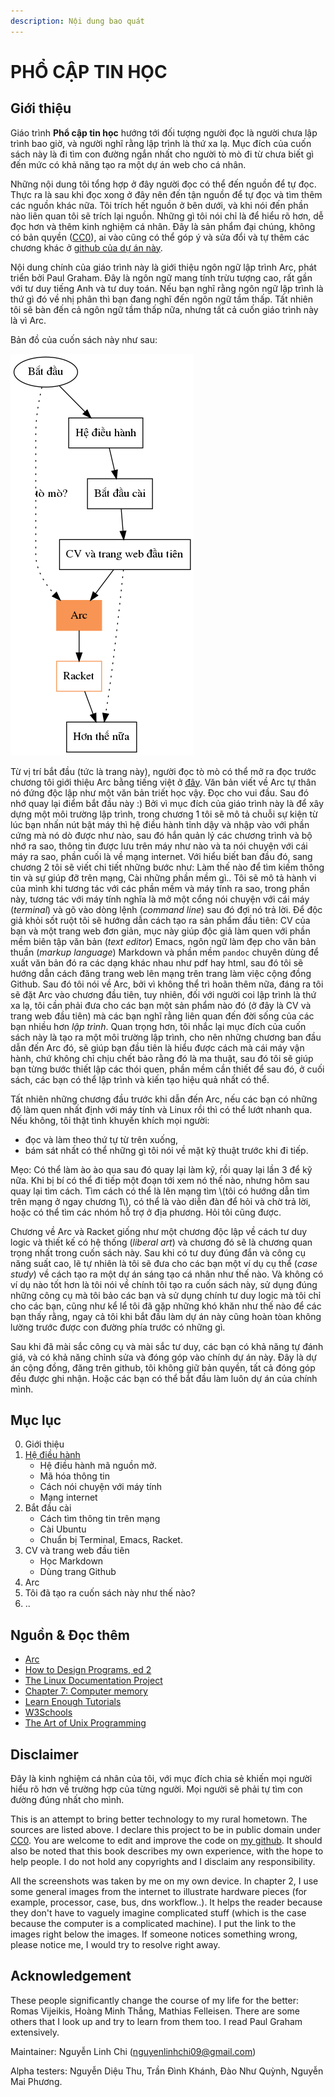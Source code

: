 ```yaml
---
description: Nội dung bao quát
---
```


# PHỔ CẬP TIN HỌC 

## Giới thiệu

Giáo trình **Phổ cập tin học** hướng tới đối tượng người đọc là người chưa lập trình bao giờ, và người nghĩ rằng lập trình là thứ xa lạ. Mục đích của cuốn sách này là đi tìm con đường ngắn nhất cho người tò mò đi từ chưa biết gì đến mức có khả năng tạo ra một dự án web cho cá nhân.

Những nội dung tôi tổng hợp ở đây người đọc có thể đến nguồn để tự đọc. Thực ra là sau khi đọc xong ở đây nên đến tận nguồn để tự đọc và tìm thêm các nguồn khác nữa. Tôi trích hết nguồn ở bên dưới, và khi nói đến phần nào liên quan tôi sẽ trích lại nguồn. Những gì tôi nói chỉ là để hiểu rõ hơn, dễ đọc hơn và thêm kinh nghiệm cá nhân. Đây là sản phẩm đại chúng, không có bản quyền ([CC0](https://creativecommons.org/share-your-work/public-domain/cc0/)), ai vào cũng có thể góp ý và sửa đổi và tự thêm các chương khác ở [github của dự án này](https://github.com/ayaderaghul/phocaptinhoc). 

Nội dung chính của giáo trình này là giới thiệu ngôn ngữ lập trình Arc, phát triển bởi Paul Graham. Đây là ngôn ngữ mang tính trừu tượng cao, rất gần với tư duy tiếng Anh và tư duy toán. Nếu bạn nghĩ rằng ngôn ngữ lập trình là thứ gì đó về nhị phân thì bạn đang nghĩ đến ngôn ngữ tầm thấp. Tất nhiên tôi sẽ bàn đến cả ngôn ngữ tầm thấp nữa, nhưng tất cả cuốn giáo trình này là vì Arc.

Bản đồ của cuốn sách này như sau:

![map](map.png)


Từ vị trí bắt đầu (tức là trang này), người đọc tò mò có thể mở ra đọc trước chương tôi giới thiệu Arc bằng tiếng việt ở [đây](arc.html). Văn bản viết về Arc tự thân nó đứng độc lập như một văn bản triết học vậy. Đọc cho vui đầu. Sau đó nhớ quay lại điểm bắt đầu này :) Bởi vì mục đích của giáo trình này là để xây dựng một môi trường lập trình, trong chương 1 tôi sẽ mô tả chuỗi sự kiện từ lúc bạn nhấn nút bật máy thì hệ điều hành tỉnh dậy và nhập vào với phần cứng mà nó dò được như nào, sau đó hắn quản lý các chương trình và bộ nhớ ra sao, thông tin được lưu trên máy như nào và ta nói chuyện với cái máy ra sao, phần cuối là về mạng internet. Với hiểu biết ban đầu đó, sang chương 2 tôi sẽ viết chi tiết những bước như: Làm thế nào để tìm kiếm thông tin và sự giúp đỡ trên mạng, Cài những phần mềm gì.. Tôi sẽ mô tả hành vi của mình khi tương tác với các phần mềm và máy tính ra sao, trong phần này, tương tác với máy tính nghĩa là mở một cổng nói chuyện với cái máy (*terminal*) và gõ vào dòng lệnh (*command line*) sau đó đợi nó trả lời. Để độc giả khỏi sốt ruột tôi sẽ hướng dẫn cách tạo ra sản phẩm đầu tiên: CV của bạn và một trang web đơn giản, mục này giúp độc giả làm quen với phần mềm biên tập văn bản (*text editor*) Emacs, ngôn ngữ làm đẹp cho văn bản thuần (*markup language*) Markdown và phần mềm ```pandoc``` chuyên dùng để xuất văn bản đó ra các dạng khác nhau như pdf hay html, sau đó tôi sẽ hướng dẫn cách đăng trang web lên mạng trên trang làm việc cộng đồng Github. Sau đó tôi nói về Arc, bởi vì không thể trì hoãn thêm nữa, đáng ra tôi sẽ đặt Arc vào chương đầu tiên, tuy nhiên, đối với người coi lập trình là thứ xa lạ, tôi cần phải đưa cho các bạn một sản phẩm nào đó (ở đây là CV và trang web đầu tiên) mà các bạn nghĩ rằng liên quan đến đời sống của các bạn nhiều hơn *lập trình*. Quan trọng hơn, tôi nhắc lại mục đích của cuốn sách này là tạo ra một môi trường lập trình, cho nên những chương ban đầu dẫn đến Arc đó, sẽ giúp bạn đầu tiên là hiểu được cách mà cái máy vận hành, chứ không chỉ chịu chết bảo rằng đó là ma thuật, sau đó tôi sẽ giúp bạn từng bước thiết lập các thói quen, phần mềm cần thiết để sau đó, ở cuối sách, các bạn có thể lập trình và kiến tạo hiệu quả nhất có thể.

Tất nhiên những chương đầu trước khi dẫn đến Arc, nếu các bạn có những độ làm quen nhất định với máy tính và Linux rồi thì có thể lướt nhanh qua. Nếu không, tôi thật tình khuyến khích mọi người:

* đọc và làm theo thứ tự từ trên xuống,
* bám sát nhất có thể những gì tôi nói về mặt kỹ thuật trước khi đi tiếp. 

<p class="tip"> Mẹo: Có thể làm ào ào qua sau đó quay lại làm kỹ, rồi quay lại lần 3 để kỹ nữa. Khi bị bí có thể đi tiếp một đoạn tới xem nó thế nào, nhưng hôm sau quay lại tìm cách. Tìm cách có thể là lên mạng tìm \(tôi có hướng dẫn tìm trên mạng ở ngay chương 1\), có thể là vào diễn đàn để hỏi và chờ trả lời, hoặc có thể tìm các nhóm hỗ trợ ở địa phương. Hỏi tôi cũng được.

Chương về Arc và Racket giống như một chương độc lập về cách tư duy logic và thiết kế có hệ thống (*liberal art*) và chương đó sẽ là chương quan trọng nhất trong cuốn sách này. Sau khi có tư duy đúng đắn và công cụ năng suất cao, lẽ tự nhiên là tôi sẽ đưa cho các bạn một ví dụ cụ thể (*case study*) về cách tạo ra một dự án sáng tạo cá nhân như thế nào. Và không có ví dụ nào tốt hơn là tôi nói về chính tôi tạo ra cuốn sách này, sử dụng đúng những công cụ mà tôi bảo các bạn và sử dụng chính tư duy logic mà tôi chỉ cho các bạn, cũng như kể lể tôi đã gặp những khó khăn như thế nào để các bạn thấy rằng, ngay cả tôi khi bắt đầu làm dự án này cũng hoàn tòan không lường trước được con đường phía trước có những gì.

Sau khi đã mài sắc công cụ và mài sắc tư duy, các bạn có khả năng tự đánh giá, và có khả năng chỉnh sửa và đóng góp vào chính dự án này. Đây là dự án cộng đồng, đăng trên github, tôi không giữ bản quyền, tất cả đóng góp đều được ghi nhận. Hoặc các bạn có thể bắt đầu làm luôn dự án của chính mình.

## Mục lục
0. Giới thiệu 
1. [Hệ điều hành](he-dieu-hanh.md)
   * Hệ điều hành mã nguồn mở.
   * Mã hóa thông tin 
   * Cách nói chuyện với máy tính 
   * Mạng internet 
2. Bắt đầu cài 
   * Cách tìm thông tin trên mạng 
   * Cài Ubuntu
   * Chuẩn bị Terminal, Emacs, Racket.  
3. CV và trang web đầu tiên 
   * Học Markdown
   * Dùng trang Github 
4. Arc 
5. Tôi đã tạo ra cuốn sách này như thế nào?
6. .. 


## Nguồn & Đọc thêm
* [Arc](http://www.arclanguage.org/tut.txt)
* [How to Design Programs, ed 2](https://htdp.org/2018-01-06/Book/)
* [The Linux Documentation Project](http://www.tldp.org/)
* [Chapter 7: Computer memory](http://statmath.wu.ac.at/courses/data-analysis/itdtHTML/node55.html)
* [Learn Enough Tutorials](https://www.learnenough.com/)
* [W3Schools](https://www.w3schools.com/)
* [The Art of Unix Programming](http://www.catb.org/~esr/writings/taoup/html/index.html)

## Disclaimer

Đây là kinh nghiệm cá nhân của tôi, với mục đích chia sẻ khiến mọi người hiểu rõ hơn về trường hợp của từng người. Mọi người sẽ phải tự tìm con đường đúng nhất cho mình.

This is an attempt to bring better technology to my rural hometown. The sources are listed above. I declare this project to be in public domain under [CC0](https://creativecommons.org/share-your-work/public-domain/cc0/). You are welcome to edit and improve the code on [my github](https://github.com/ayaderaghul/phocaptinhoc). It should also be noted that this book describes my own experience, with the hope to help people. I do not hold any copyrights and I disclaim any responsibility.

All the screenshots was taken by me on my own device. In chapter 2, I use some general images from the internet to illustrate hardware pieces (for example, processor, case, bus, dns workflow..). It helps the reader because they don't have to vaguely imagine complicated stuff (which is the case because the computer is a complicated machine). I put the link to the images right below the images. If someone notices something wrong, please notice me, I would try to resolve right away.


## Acknowledgement

These people significantly change the course of my life for the better: Romas Vijeikis, Hoàng Minh Thắng, Mathias Felleisen. There are some others that I look up and try to learn from them too. I read Paul Graham extensively.

Maintainer: Nguyễn Linh Chi (nguyenlinhchi09@gmail.com)

Alpha testers: Nguyễn Diệu Thu, Trần Đình Khánh, Đào Như Quỳnh, Nguyễn Mai Phương.

